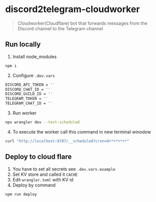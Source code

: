 # discord2telegram-cloudworker

> Cloudworker(Cloudflare) bot that forwards messages from the Discord channel to the Telegram channel

## Run locally
1. Install node_modules
```bash
npm i
```
2. Configure `.dev.vars`
```bash
DISCORD_API_TOKEN = ''
DISCORD_CHAT_ID = ''
DISCORD_GUILD_ID = ''
TELEGRAM_TOKEN = ''
TELEGRAM_CHAT_ID = ''
```
3. Run worker
```bash
npx wrangler dev --test-scheduled
```
4. To execute the worker call this command in new terminal winodow
```bash
curl "http://localhost:8787/__scheduled?cron=0+*+*+*+*"
```

## Deploy to cloud flare
1. You have to set all secrets see `.dev.vars.example`
2. Set KV store and called it `CACHE`
3. Edit `wrangler.toml` with KV id
4. Deploy by command
```bash
npm run deploy
```

